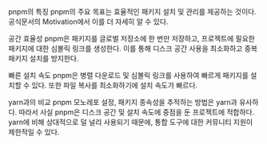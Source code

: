 pnpm의 특징
pnpm의 주요 목표는 효율적인 패키지 설치 및 관리를 제공하는 것이다.
공식문서의 Motivation에서 이를 더 자세히 알 수 있다.

공간 효율성
pnpm은 패키지를 글로벌 저장소에 한 번만 저장하고, 프로젝트에 필요한 패키지에 대한 심볼릭 링크를 생성한다.
이를 통해 디스크 공간 사용을 최소화하고 중복 패키지 설치를 방지한다.

빠른 설치 속도
pnpm은 병렬 다운로드 및 심볼릭 링크를 사용하여 빠르게 패키지를 설치할 수 있다.
또한 파일 복사를 최소화하기에 설치 속도가 빠르다.

yarn과의 비교
pnpm 모노레포 설정, 패키지 종속성을 추적하는 방법은 yarn과 유사하다.
따라서 사실 pnpm은 디스크 공간 및 설치 속도에 중점을 둔 프로젝트에 적합하다.
yarn에 비해 상대적으로 덜 널리 사용되기 때문에, 통합 도구에 대한 커뮤니티 지원이 제한적일 수 있다.